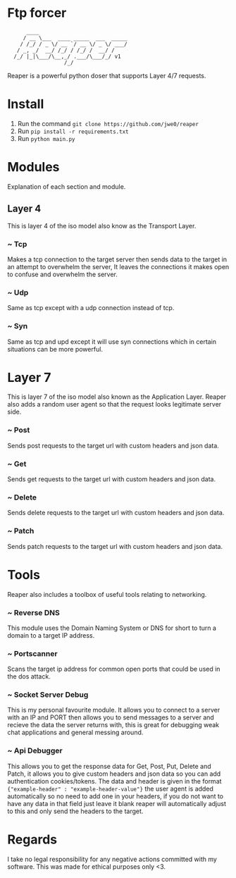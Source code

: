 # Ftp forcer

```
      ____
     / __ \___  ____ _____  ___  _____
    / /_/ / _ \/ __ `/ __ \/ _ \/ ___/
   / _, _/  __/ /_/ / /_/ /  __/ /
  /_/ |_|\___/\__,_/ .___/\___/_/ v1
                  /_/                                   
```

Reaper is a powerful python doser that supports Layer 4/7 requests.

# Install
1. Run the command `git clone https://github.com/jwe0/reaper`
2. Run `pip install -r requirements.txt`
3. Run `python main.py`

# Modules
Explanation of each section and module.
## Layer 4
This is layer 4 of the iso model also know as the Transport Layer.
### ~ Tcp
Makes a tcp connection to the target server then sends data to the target in an attempt to overwhelm the server, It leaves the connections it makes open to confuse and overwhelm the server.
### ~ Udp
Same as tcp except with a udp connection instead of tcp.
### ~ Syn
Same as tcp and upd except it will use syn connections which in certain situations can be more powerful.

# Layer 7
This is layer 7 of the iso model also known as the Application Layer. Reaper also adds a random user agent so that the request looks legitimate server side.
### ~ Post
Sends post requests to the target url with custom headers and json data.

### ~ Get
Sends get requests to the target url with custom headers and json data.

### ~ Delete
Sends delete requests to the target url with custom headers and json data.

### ~ Patch
Sends patch requests to the target url with custom headers and json data.


# Tools
Reaper also includes a toolbox of useful tools relating to networking.
### ~ Reverse DNS
This module uses the Domain Naming System or DNS for short to turn a domain to a target IP address.
### ~ Portscanner
Scans the target ip address for common open ports that could be used in the dos attack.
### ~ Socket Server Debug
This is my personal favourite module. It allows you to connect to a server with an IP and PORT then allows you to send messages to a server and recieve the data the server returns with, this is great for debugging weak chat applications and general messing around.
### ~ Api Debugger
This allows you to get the response data for Get, Post, Put, Delete and Patch, it allows you to give custom headers and json data so you can add authentication cookies/tokens. The data and header is given in the format `{"example-header" : "example-header-value"}` the user agent is added automatically so no need to add one in your headers, if you do not want to have any data in that field just leave it blank reaper will automatically adjust to this and only send the headers to the target.


# Regards
I take no legal responsibility for any negative actions committed with my software. This was made for ethical purposes only <3.